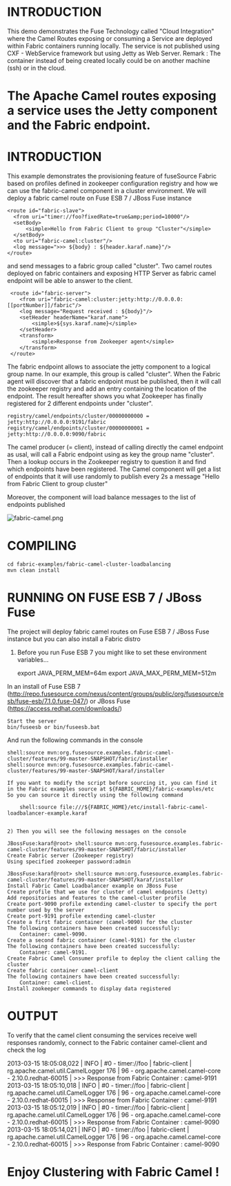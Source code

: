 ﻿# ﻿INTRODUCTION

This demo demonstrates the Fuse Technology called "Cloud Integration" where the Camel Routes exposing or consuming
a Service are deployed within Fabric containers running locally. The service is not published using CXF - WebService
framework but using Jetty as Web Server.
Remark : The container instead of being created locally could be on another machine (ssh) or in the cloud.

The Apache Camel routes exposing a service uses the Jetty component and the Fabric endpoint.
=======
﻿﻿INTRODUCTION
============

This example demonstrates the provisioning feature of fuseSource Fabric based on profiles
defined in zookeeper configuration registry and how we can use the fabric-camel component in
a cluster environment.  We will deploy a fabric camel route on Fuse ESB 7 / JBoss Fuse instance

    <route id="fabric-slave">
      <from uri="timer://foo?fixedRate=true&amp;period=10000"/>
      <setBody>
          <simple>Hello from Fabric Client to group "Cluster"</simple>
      </setBody>
      <to uri="fabric-camel:cluster"/>
      <log message=">>> ${body} : ${header.karaf.name}"/>
    </route>

and send messages to a fabric group called "cluster". Two camel routes deployed on fabric
containers and exposing HTTP Server as fabric camel endpoint will be able to answer to the client.

     <route id="fabric-server">
        <from uri="fabric-camel:cluster:jetty:http://0.0.0.0:[[portNumber]]/fabric"/>
        <log message="Request received : ${body}"/>
        <setHeader headerName="karaf.name">
            <simple>${sys.karaf.name}</simple>
        </setHeader>
        <transform>
            <simple>Response from Zookeeper agent</simple>
        </transform>
     </route>

The fabric endpoint allows to associate the jetty component to a logical group name. In our example, this group is called "cluster".
When the Fabric agent will discover that a fabric endpoint must be published, then it will call the zookeeper registry and add an entry containing
the location of the endpoint. The result hereafter shows you what Zookeeper has finally registered for 2 different endpoints under "cluster".

    registry/camel/endpoints/cluster/00000000000 = jetty:http://0.0.0.0:9191/fabric
    registry/camel/endpoints/cluster/00000000001 = jetty:http://0.0.0.0:9090/fabric


The camel producer (= client), instead of calling directly the camel endpoint as usal, will call a Fabric endpoint using as key
the group name "cluster". Then a lookup occurs in the Zookeeper registry to question it and find which endpoints have been registered.
The Camel component will get a list of endpoints that it will use randomly to publish every 2s a message
"Hello from Fabric Client to group cluster"

Moreover, the component will load balance messages to the list of endpoints published

![fabric-camel.png](https://github.com/fusesource/fuse/raw/master/fabric/fabric-examples/fabric-camel-cluster-loadbalancing/fabric-camel.png)

# COMPILING

    cd fabric-examples/fabric-camel-cluster-loadbalancing
    mvn clean install

# RUNNING ON FUSE ESB 7 / JBoss Fuse

The project will deploy fabric camel routes on Fuse ESB 7 / JBoss Fuse instance but you can also install a Fabric distro

1) Before you run Fuse ESB 7 you might like to set these environment variables...

    export JAVA_PERM_MEM=64m
    export JAVA_MAX_PERM_MEM=512m

In an install of Fuse ESB 7 (http://repo.fusesource.com/nexus/content/groups/public/org/fusesource/esb/fuse-esb/7.1.0.fuse-047/) or JBoss Fuse (https://access.redhat.com/downloads/)

    Start the server
    bin/fuseesb or bin/fuseesb.bat

And run the following commands in the console

    shell:source mvn:org.fusesource.examples.fabric-camel-cluster/features/99-master-SNAPSHOT/fabric/installer
    shell:source mvn:org.fusesource.examples.fabric-camel-cluster/features/99-master-SNAPSHOT/karaf/installer

    If you want to modify the script before sourcing it, you can find it in the Fabric examples source at ${FABRIC_HOME}/fabric-examples/etc
    So you can source it directly using the following command

        shell:source file:///${FABRIC_HOME}/etc/install-fabric-camel-loadbalancer-example.karaf


    2) Then you will see the following messages on the console

    JBossFuse:karaf@root> shell:source mvn:org.fusesource.examples.fabric-camel-cluster/features/99-master-SNAPSHOT/fabric/installer
    Create Fabric server (Zookeeper registry)
    Using specified zookeeper password:admin

    JBossFuse:karaf@root> shell:source mvn:org.fusesource.examples.fabric-camel-cluster/features/99-master-SNAPSHOT/karaf/installer
    Install Fabric Camel Loadbalancer example on JBoss Fuse
    Create profile that we use for cluster of camel endpoints (Jetty)
    Add repositories and features to the camel-cluster profile
    Create port-9090 profile extending camel-cluster to specify the port number used by the server
    Create port-9191 profile extending camel-cluster
    Create a first fabric container (camel-9090) for the cluster
    The following containers have been created successfully:
        Container: camel-9090.
    Create a second fabric container (camel-9191) for the cluster
    The following containers have been created successfully:
        Container: camel-9191.
    Create Fabric Camel Consumer profile to deploy the client calling the cluster
    Create fabric container camel-client
    The following containers have been created successfully:
        Container: camel-client.
    Install zookeeper commands to display data registered

# OUTPUT

To verify that the camel client consuming the services receive well responses randomly, connect
to the Fabric container camel-client and check the log

2013-03-15 18:05:08,022 | INFO  | #0 - timer://foo | fabric-client                    | rg.apache.camel.util.CamelLogger  176 | 96 - org.apache.camel.camel-core - 2.10.0.redhat-60015 | >>> Response from Fabric Container : camel-9191
2013-03-15 18:05:10,018 | INFO  | #0 - timer://foo | fabric-client                    | rg.apache.camel.util.CamelLogger  176 | 96 - org.apache.camel.camel-core - 2.10.0.redhat-60015 | >>> Response from Fabric Container : camel-9191
2013-03-15 18:05:12,019 | INFO  | #0 - timer://foo | fabric-client                    | rg.apache.camel.util.CamelLogger  176 | 96 - org.apache.camel.camel-core - 2.10.0.redhat-60015 | >>> Response from Fabric Container : camel-9090
2013-03-15 18:05:14,021 | INFO  | #0 - timer://foo | fabric-client                    | rg.apache.camel.util.CamelLogger  176 | 96 - org.apache.camel.camel-core - 2.10.0.redhat-60015 | >>> Response from Fabric Container : camel-9090

Enjoy Clustering with Fabric Camel !
====================================
